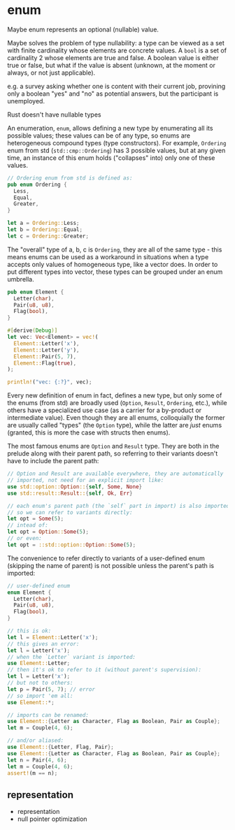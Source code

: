 # enum

Maybe enum represents an optional (nullable) value.

Maybe solves the problem of type nullability: a type can be viewed as a
set with finite cardinality whose elements are concrete values.
A `bool` is a set of cardinality 2 whose elements are true and false.
A boolean value is either true or false, but what if the value is absent
(unknown, at the moment or always, or not just applicable).

e.g. a survey asking whether one is content with their current job, provining only a boolean "yes" and "no" as potential answers, but the participant is unemployed.

Rust doesn't have nullable types


An enumeration, `enum`, allows defining a new type by enumerating all its possible values; these values can be of any type, so enums are heterogeneous compound types (type constructors). For example, `Ordering` enum from std (`std::cmp::Ordering`) has 3 possible values, but at any given time, an instance of this enum holds ("collapses" into) only one of these values.

```rust
// Ordering enum from std is defined as:
pub enum Ordering {
  Less,
  Equal,
  Greater,
}

let a = Ordering::Less;
let b = Ordering::Equal;
let c = Ordering::Greater;
```

The "overall" type of a, b, c is `Ordering`, they are all of the same type - this means enums can be used as a workaround in situations when a type accepts only values of homogeneous type, like a vector does. In order to put different types into vector, these types can be grouped under an enum umbrella.

```rust
pub enum Element {
  Letter(char),
  Pair(u8, u8),
  Flag(bool),
}

#[derive(Debug)]
let vec: Vec<Element> = vec!(
  Element::Letter('x'),
  Element::Letter('y'),
  Element::Pair(5, 7),
  Element::Flag(true),
);

println!("vec: {:?}", vec);
```

Every new definition of enum in fact, defines a new type, but only some of the enums (from std) are broadly used (`Option`, `Result`, `Ordering`, etc.), while others have a specialized use case (as a carrier for a by-product or intermediate value). Even though they are all enums, colloquially the former are usually called "types" (the `Option` type), while the latter are *just* enums (granted, this is more the case with structs then enums).

The most famous enums are `Option` and `Result` type. They are both in the prelude along with their parent path, so referring to their variants doesn't have to include the parent path:

```rust
// Option and Result are available everywhere, they are automatically
// imported, not need for an explicit import like:
use std::option::Option::{self, Some, None}
use std::result::Result::{self, Ok, Err}

// each enum's parent path (the `self` part in import) is also imported
// so we can refer to variants directly:
let opt = Some(5);
// intead of:
let opt = Option::Some(5);
// or even:
let opt = ::std::option::Option::Some(5);
```

The convenience to refer directly to variants of a user-defined enum (skipping the name of parent) is not possible unless the parent's path is imported:

```rust
// user-defined enum
enum Element {
  Letter(char),
  Pair(u8, u8),
  Flag(bool),
}

// this is ok:
let l = Element::Letter('x');
// this gives an error:
let l = Letter('x');
// when the `Letter` variant is imported:
use Element::Letter;
// then it's ok to refer to it (without parent's supervision):
let l = Letter('x');
// but not to others:
let p = Pair(5, 7); // error
// so import 'em all:
use Element::*;

// imports can be renamed:
use Element::{Letter as Character, Flag as Boolean, Pair as Couple};
let m = Couple(4, 6);

// and/or aliased:
use Element::{Letter, Flag, Pair};
use Element::{Letter as Character, Flag as Boolean, Pair as Couple};
let n = Pair(4, 6);
let m = Couple(4, 6);
assert!(m == n);
```

## representation

- representation
- null pointer optimization
